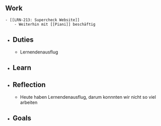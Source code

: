 ## Work
	- [[LRN-213: Supercheck Website]]
		- Weiterhin mit [[Piani]] beschäftig
- ## Duties
	- Lernendenausflug
- ## Learn
- ## Reflection
	- Heute haben Lernendenausflug, darum konnnten wir nicht so viel arbeiten
- ## Goals